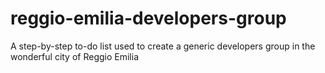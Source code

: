 # reggio-emilia-developers-group
A step-by-step to-do list used to create a generic developers group in the wonderful city of Reggio Emilia

